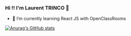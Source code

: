 ### Hi !! I'm Laurent TRINCO 👋

- 🌱 I’m currently learning React JS with OpenClassRooms

[![Anurag's GitHub stats](https://github-readme-stats.vercel.app/api?username=JaRoD41)](https://github.com/JaRoD41/github-readme-stats)

<!--
**JaRoD41/JaRoD41** is a ✨ _special_ ✨ repository because its `README.md` (this file) appears on your GitHub profile.

Here are some ideas to get you started:

- 🔭 I’m currently working on ...
- 🌱 I’m currently learning ...
- 👯 I’m looking to collaborate on ...
- 🤔 I’m looking for help with ...
- 💬 Ask me about ...
- 📫 How to reach me: ...
- 😄 Pronouns: ...
- ⚡ Fun fact: ...
-->
